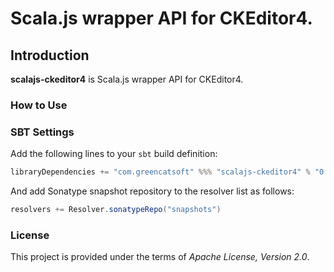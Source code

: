 Scala.js wrapper API for CKEditor4.
================================

## Introduction

**scalajs-ckeditor4** is Scala.js wrapper API for CKEditor4.

### How to Use

### SBT Settings

Add the following lines to your ```sbt``` build definition:

```scala
libraryDependencies += "com.greencatsoft" %%% "scalajs-ckeditor4" % "0.1-SNAPSHOT"
```

And add Sonatype snapshot repository to the resolver list as follows:

```scala
resolvers += Resolver.sonatypeRepo("snapshots")
```

### License

This project is provided under the terms of _Apache License, Version 2.0_. 
